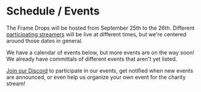# Schedule / Events

The Frame Drops will be hosted from September 25th to the 26th. Different [participating streamers](/streamers) will be
live at different times, but we're centered around those dates in general.

We have a calendar of events below, but more events are on the way soon! We already have committals of different events
that aren't yet listed.

[Join our Discord](https://discord.theframedrops.com) to participate in our events, get notified when new events are announced,
or even help us organize your own event for the charity stream!

<div id="calendar">
  <v-app :dark="darkMode">
    <event-modal :darkMode="darkMode" :event="activeEvent" @close="setActiveEvent({event: null})"></event-modal>
    <v-manual-calendar :events="events" @pick="setActiveEvent($event)"></v-manual-calendar>
    <div aria-hidden="true">
    <v-calendar
        :dark="darkMode"
        @click:event="setActiveEvent($event)"
        ref="calendar"
        color="primary"
        type="custom-daily"
        start="2021-09-25"
        end="2021-09-26"
        :events="events"
        :event-color="getEventColor"
        @change="fetchEvents"
    ></v-calendar>
    </div>
    </v-app>
</div>

<script>
Vue.component('event-modal', {
    props: ['event', 'darkMode'],
    emits: ['close'],
    template: `
<div>
  <v-dialog
      attach="#dialog-entry"
      :value="event"
      @input="setDialogOpenVal($event)"
      transition="dialog-bottom-transition"
    >
 <v-card
          :dark="darkMode" 
          class="mx-auto"
          max-width="400"
      >
      <v-img
          class="white--text align-end"
          height="200px"
          :src="event?.backgroundImage"
      >
        <v-card-title>{{event?.name}}</v-card-title>
      </v-img>

      <v-card-subtitle class="pb-0">
        <span aria-hidden="true">{{timeRangeShortDate}}</span>
        <span class="sr-only">{{timeRangeLongDate}}</span>
        {{timeRangeStr}}
      </v-card-subtitle>

      <v-card-text class="text--primary" v-html="event?.description || ''">
      </v-card-text>

      <v-card-actions>
        <v-btn
            color="primary"
            text
            @click="copyURL()"
        >
          Share
        </v-btn>

        <v-btn
            color="primary"
            text
            @click="downloadIcs()"
        >
          Save Event
        </v-btn>
      </v-card-actions>
      </v-card>
    </v-dialog>
    <v-snackbar
      :value="!!snackbarMsg"
      :light="!darkMode"
      :dark="darkMode"
    >
      {{snackbarMsg}}

      <template v-slot:action="{ attrs }">
        <v-btn
          color="primary"
          text
          v-bind="attrs"
          @click="snackbarMsg = ''"
        >
          Close
        </v-btn>
      </template>
    </v-snackbar>
    </div>
    `,
    methods: {
        setDialogOpenVal(val) {
            if (val) return; 
            this.$emit('close')
        },
        copyURL() {
            navigator.clipboard.writeText(location.href);
            this.snackbarMsg = "Event URL copied. Paste elsewhere to share event information";
        },
        downloadIcs() {
            const cal = ics();
            cal.addEvent(
                this.event.name, 
                this.event.description, 
                location.href, 
                this.event.start, 
                this.event.end
            );
            cal.download('charity_stream_event');
            this.snackbarMsg = "ICS file is downloaded. You'll need to import this into your calendar app"
        }
    },
    data() {
        return {
            snackbarMsg: "",
            snackbarTimeout: null
        }
    },
    computed: {
        timeRangeStr() {
            if (!this.event) return "";
            return dayjs(this.event.start).format('h:mm a') + " to " + dayjs(this.event.end).format('h:mm a') 
        },
        timeRangeShortDate() {
            if (!this.event) return "";
            return dayjs(this.event.start).format('ddd D,') 
        },
        timeRangeLongDate() {
            if (!this.event) return "";
            return dayjs(this.event.start).format('dddd D,') 
        }
    },
    watch: {
        snackbarMsg(val) {
            if (!val) return;
            clearTimeout(this.snackbarTimeout);
            this.snackbarTimeout = setTimeout(() => this.snackbarMsg = val, 5000); 
        }
    }
});

Vue.component('v-manual-calendar', {
    props: ['events'],
    emits: ['pick'],
    template: `
        <ul class="sr-only sr-only-focusable manual-list" aria-label="List of activities in the event" tabIndex="0">
            <li v-for="event in events" :key="event.id">
                <button @click="selectEvent(event)">
                    {{event.name}} - starts at {{dayjs(event.start).format('h:mm A dddd D')}}, ends at {{dayjs(event.end).format('h:mm A dddd D')}}
                </button>
            </li>
        </ul>
    `,
    methods: {
        selectEvent(event) {
            this.$emit('pick', {event});
        },
        dayjs
    }
});

Vue.use(PartialVuetify.default.Vuetify, {
      components: PartialVuetify.default.components,
});

new Vue({
  el: '#calendar',
  vuetify: new PartialVuetify.default.Vuetify({
    theme: {disable: true}
  }),
  data: () => ({
    events: window.Schedule,
    activeEvent: null,
    darkMode: false
  }),
  mounted () {
    const themeListener = new MutationObserver((mutations) => {
      const currentValue = mutations[0].target.attributes['aria-pressed'].value;
    
      this.darkMode = currentValue === 'true';
    });
    
    themeListener.observe(document.getElementById('docsify-darklight-theme'), {
      attributes: true,
      attributeFilter: ['aria-pressed'],
    });

    const params = this.getParams();
    if (!params.has('eventId')) return;
    const eventId = params.get('eventId');
    const matchEvent = this.events.find(e => `${e.id}`.trim() === `${eventId}`.trim());
    if (!matchEvent) return;
    this.setActiveEvent({event: matchEvent});
    
    setTimeout(() => {    
        this.$refs.calendar.checkChange();
    }, 0);
  },
  updated() {
    document.querySelectorAll('.v-calendar').forEach(cEl => {
        cEl.querySelectorAll('button').forEach(bEl => bEl.tabIndex = -1)
    })
  },
  methods: {
    getParams() {
        return new URLSearchParams((new URL(location.href)).hash.replace(/^[^\?]*$|.*(?=\?)/, ''));
    },
    setActiveEvent({event}) {
       this.activeEvent = event;
        const currentParams = this.getParams();
        if (event) {
            currentParams.set('eventId', event.id);
        } else {
            currentParams.delete('eventId')
        }
        location.hash = (new URL(location.href).hash).replace(/(?:\?.*?$)|$/, "?" + currentParams.toString());
    },
    getEventColor (event) {
      return event.color
    },
    fetchEvents() {
       return this.events;
    }
  },
})
</script>

<style>
.v-application {
    all: unset;
}

.v-dialog > .v-card > .v-card__text {
    box-sizing: border-box;
    text-align: left;
    white-space: pre-line;
}

.v-responsive__content {
background: rgba(0,0,0,0.75);
}

.markdown-section :is(.brown, .green, .blue) strong {
color: white !important;
}

/* Originally ripped from v-app */

.v-dialog {
    width: initial;
}

.mx-auto {
    margin-right: auto !important;
    margin-left: auto !important;
}

.align-end {
    align-items: flex-end !important;
}

.white--text {
    color: #fff !important;
    caret-color: #fff !important;
}

.v-responsive__sizer ~ .v-responsive__content {
    margin-left: -100%;
}

.primary--text {
    color: var(--accent) !important;
    caret-color: var(--accent) !important;
}

.v-calendar, .v-card, .v-snack__wrapper {
    background-color: var(--background) !important;
}

.v-card__text, .v-card__subtitle, .v-snack__wrapper {
    color: var(--textColor) !important;
}

:is(.v-card__text, .v-card__subtitle) a {
    color: var(--accent) !important;
}

.v-card__subtitle {
    opacity: 0.8;
}

.manual-list {
    list-style-position: unset;
    text-align: left;
    font-size: 1rem;
}

.manual-list button {
    background: #e8defd;
    padding: 0.5rem;
    border-radius: 0.5rem;
    border: 1px solid black;
    margin: 1rem 0;
}


.manual-list button:hover, .manual-list button:focus {              
    background: #462b63;
    color: white;
}
</style>
